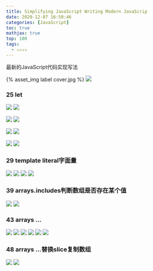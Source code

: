 ```yaml
---
title: Simplifying JavaScript Writing Modern JavaScrip
date: 2020-12-07 16:50:46
categories: [JavaScript]
toc: true
mathjax: true
top: 100
tags:
  - ✰✰✰✰
---
```


最新的JavaScript代码实现写法

{% asset_img label cover.jpg %}
![](Simplifying-JavaScript-Writing-Modern-JavaScrip/cover.jpg)

<!-- more -->

### 25 let

![](/images/Simplifying-JavaScript-Writing-Modern-JavaScrip/1.jpg)
![](Simplifying-JavaScript-Writing-Modern-JavaScrip/1.jpg)

![](/images/Simplifying-JavaScript-Writing-Modern-JavaScrip/2.jpg)
![](Simplifying-JavaScript-Writing-Modern-JavaScrip/2.jpg)

![](/images/Simplifying-JavaScript-Writing-Modern-JavaScrip/3.jpg)
![](Simplifying-JavaScript-Writing-Modern-JavaScrip/3.jpg)

![](/images/Simplifying-JavaScript-Writing-Modern-JavaScrip/4.jpg)
![](Simplifying-JavaScript-Writing-Modern-JavaScrip/4.jpg)

### 29 template literal字面量
![](/images/Simplifying-JavaScript-Writing-Modern-JavaScrip/5.jpg)
![](Simplifying-JavaScript-Writing-Modern-JavaScrip/5.jpg)
![](/images/Simplifying-JavaScript-Writing-Modern-JavaScrip/6.jpg)
![](Simplifying-JavaScript-Writing-Modern-JavaScrip/6.jpg)
### 39 arrays.includes判断数组是否存在某个值
![](/images/Simplifying-JavaScript-Writing-Modern-JavaScrip/7.jpg)
![](Simplifying-JavaScript-Writing-Modern-JavaScrip/7.jpg)
### 43 arrays ...
![](/images/Simplifying-JavaScript-Writing-Modern-JavaScrip/8.jpg)
![](Simplifying-JavaScript-Writing-Modern-JavaScrip/8.jpg)
![](/images/Simplifying-JavaScript-Writing-Modern-JavaScrip/9.jpg)
![](Simplifying-JavaScript-Writing-Modern-JavaScrip/9.jpg)
![](/images/Simplifying-JavaScript-Writing-Modern-JavaScrip/10.jpg)
![](Simplifying-JavaScript-Writing-Modern-JavaScrip/10.jpg)
### 48 arrays ...替换slice复制数组
![](/images/Simplifying-JavaScript-Writing-Modern-JavaScrip/11.jpg)
![](Simplifying-JavaScript-Writing-Modern-JavaScrip/11.jpg)